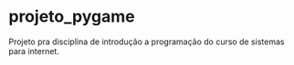 # projeto_pygame
Projeto pra disciplina de introdução a programação do curso de sistemas para internet.
